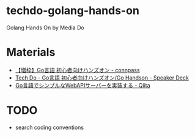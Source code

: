 # techdo-golang-hands-on
Golang Hands On by Media Do

# Materials
- [【増枠】Go言語 初心者向けハンズオン \- connpass](https://techdo.connpass.com/event/100306/)
- [Tech Do \- Go言語 初心者向けハンズオン/Go Handson \- Speaker Deck](https://speakerdeck.com/kentfordev/go-handson)
- [Go言語でシンプルなWebAPIサーバーを実装する \- Qiita](https://qiita.com/yukpiz/items/64e2874fd37a9dc7365d)

# TODO
- search coding conventions
